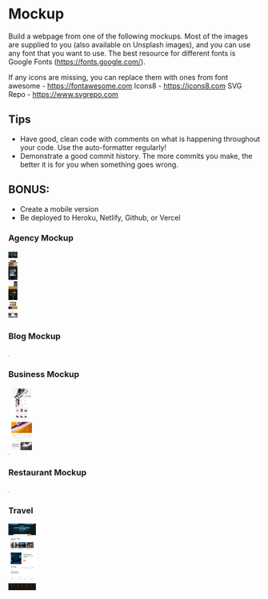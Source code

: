 # Mockup

Build a webpage from one of the following mockups. Most of the images are supplied to you (also available on Unsplash images), and you can use any font that you want to use. The best resource for different fonts is Google Fonts (https://fonts.google.com/). 

If any icons are missing, you can replace them with ones from 
font awesome - https://fontawesome.com
Icons8 - https://icons8.com
SVG Repo - https://www.svgrepo.com

## Tips 
- Have good, clean code with comments on what is happening throughout your code. Use the auto-formatter regularly!
- Demonstrate a good commit history. The more commits you make, the better it is for you when something goes wrong.

## BONUS:
- Create a mobile version
- Be deployed to Heroku, Netlify, Github, or Vercel





### Agency Mockup



<img src="Agency/agency.jpg" style="zoom:13%;" />





### Blog Mockup

<img src="Blog/Blog.png" style="zoom:13%;" />



### Business Mockup

<img src="Business/BusinessLandingPage.png" style="zoom:13%;" />

<img src="Ecommerce/commerce.jpg" style="zoom:13%;" />



### Restaurant Mockup

<img src="Restaurant/Restaurant.png" style="zoom:13%;" />





### Travel

<img src="Travel/TravelHome.jpg" style="zoom:13%;" />